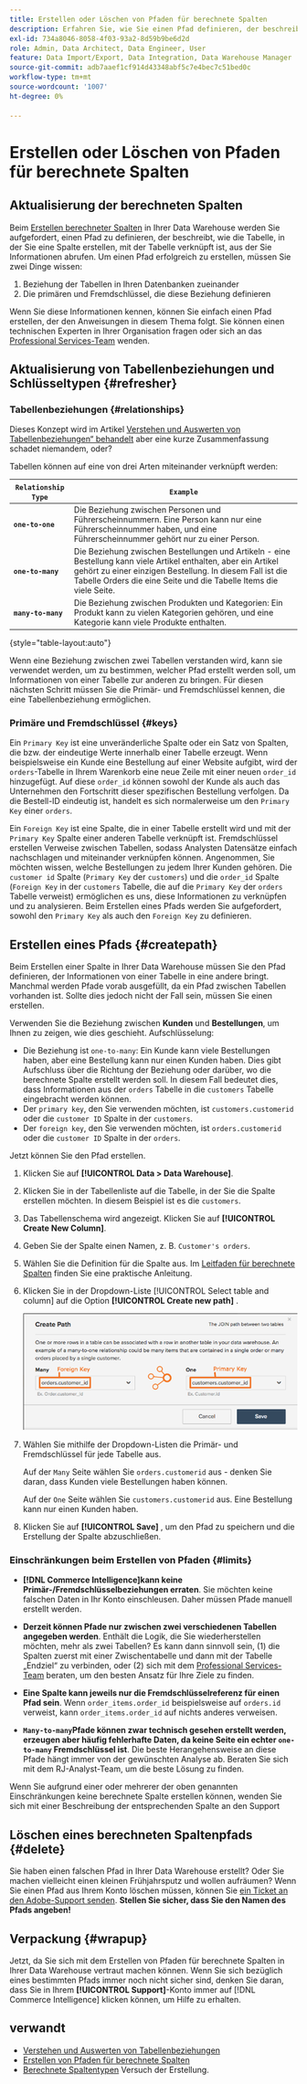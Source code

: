 ```yaml
---
title: Erstellen oder Löschen von Pfaden für berechnete Spalten
description: Erfahren Sie, wie Sie einen Pfad definieren, der beschreibt, wie die Tabelle, in der Sie eine Spalte erstellen, mit der Tabelle verknüpft ist, aus der Sie Informationen abrufen.
exl-id: 734a8046-8058-4f03-93a2-8d59b9be6d2d
role: Admin, Data Architect, Data Engineer, User
feature: Data Import/Export, Data Integration, Data Warehouse Manager
source-git-commit: adb7aaef1cf914d43348abf5c7e4bec7c51bed0c
workflow-type: tm+mt
source-wordcount: '1007'
ht-degree: 0%

---
```


# Erstellen oder Löschen von Pfaden für berechnete Spalten

## Aktualisierung der berechneten Spalten

Beim [Erstellen berechneter Spalten](../data-warehouse-mgr/creating-calculated-columns.md) in Ihrer Data Warehouse werden Sie aufgefordert, einen Pfad zu definieren, der beschreibt, wie die Tabelle, in der Sie eine Spalte erstellen, mit der Tabelle verknüpft ist, aus der Sie Informationen abrufen. Um einen Pfad erfolgreich zu erstellen, müssen Sie zwei Dinge wissen:

1. Beziehung der Tabellen in Ihren Datenbanken zueinander
1. Die primären und Fremdschlüssel, die diese Beziehung definieren

Wenn Sie diese Informationen kennen, können Sie einfach einen Pfad erstellen, der den Anweisungen in diesem Thema folgt. Sie können einen technischen Experten in Ihrer Organisation fragen oder sich an das [Professional Services-Team](https://experienceleague.adobe.com/docs/commerce-knowledge-base/kb/troubleshooting/miscellaneous/mbi-service-policies.html) wenden.

## Aktualisierung von Tabellenbeziehungen und Schlüsseltypen {#refresher}

### Tabellenbeziehungen {#relationships}

Dieses Konzept wird im Artikel [Verstehen und Auswerten von Tabellenbeziehungen“ behandelt](../../data-analyst/data-warehouse-mgr/table-relationships.md) aber eine kurze Zusammenfassung schadet niemandem, oder?

Tabellen können auf eine von drei Arten miteinander verknüpft werden:

| **`Relationship Type`** | **`Example`** |
|-----|-----|
| **`one-to-one`** | Die Beziehung zwischen Personen und Führerscheinnummern. Eine Person kann nur eine Führerscheinnummer haben, und eine Führerscheinnummer gehört nur zu einer Person. |
| **`one-to-many`** | Die Beziehung zwischen Bestellungen und Artikeln - eine Bestellung kann viele Artikel enthalten, aber ein Artikel gehört zu einer einzigen Bestellung. In diesem Fall ist die Tabelle Orders die eine Seite und die Tabelle Items die viele Seite. |
| **`many-to-many`** | Die Beziehung zwischen Produkten und Kategorien: Ein Produkt kann zu vielen Kategorien gehören, und eine Kategorie kann viele Produkte enthalten. |

{style="table-layout:auto"}

Wenn eine Beziehung zwischen zwei Tabellen verstanden wird, kann sie verwendet werden, um zu bestimmen, welcher Pfad erstellt werden soll, um Informationen von einer Tabelle zur anderen zu bringen. Für diesen nächsten Schritt müssen Sie die Primär- und Fremdschlüssel kennen, die eine Tabellenbeziehung ermöglichen.

### Primäre und Fremdschlüssel {#keys}

Ein `Primary Key` ist eine unveränderliche Spalte oder ein Satz von Spalten, die bzw. der eindeutige Werte innerhalb einer Tabelle erzeugt. Wenn beispielsweise ein Kunde eine Bestellung auf einer Website aufgibt, wird der `orders`-Tabelle in Ihrem Warenkorb eine neue Zeile mit einer neuen `order_id` hinzugefügt. Auf diese `order_id` können sowohl der Kunde als auch das Unternehmen den Fortschritt dieser spezifischen Bestellung verfolgen. Da die Bestell-ID eindeutig ist, handelt es sich normalerweise um den `Primary Key` einer `orders`.

Ein `Foreign Key` ist eine Spalte, die in einer Tabelle erstellt wird und mit der `Primary Key` Spalte einer anderen Tabelle verknüpft ist. Fremdschlüssel erstellen Verweise zwischen Tabellen, sodass Analysten Datensätze einfach nachschlagen und miteinander verknüpfen können. Angenommen, Sie möchten wissen, welche Bestellungen zu jedem Ihrer Kunden gehören. Die `customer id` Spalte (`Primary Key` der `customers`) und die `order_id` Spalte (`Foreign Key` in der `customers` Tabelle, die auf die `Primary Key` der `orders` Tabelle verweist) ermöglichen es uns, diese Informationen zu verknüpfen und zu analysieren. Beim Erstellen eines Pfads werden Sie aufgefordert, sowohl den `Primary Key` als auch den `Foreign Key` zu definieren.

## Erstellen eines Pfads {#createpath}

Beim Erstellen einer Spalte in Ihrer Data Warehouse müssen Sie den Pfad definieren, der Informationen von einer Tabelle in eine andere bringt. Manchmal werden Pfade vorab ausgefüllt, da ein Pfad zwischen Tabellen vorhanden ist. Sollte dies jedoch nicht der Fall sein, müssen Sie einen erstellen.

Verwenden Sie die Beziehung zwischen **Kunden** und **Bestellungen**, um Ihnen zu zeigen, wie dies geschieht. Aufschlüsselung:

* Die Beziehung ist `one-to-many`: Ein Kunde kann viele Bestellungen haben, aber eine Bestellung kann nur einen Kunden haben. Dies gibt Aufschluss über die Richtung der Beziehung oder darüber, wo die berechnete Spalte erstellt werden soll. In diesem Fall bedeutet dies, dass Informationen aus der `orders` Tabelle in die `customers` Tabelle eingebracht werden können.
* Der `primary key`, den Sie verwenden möchten, ist `customers.customerid` oder die `customer ID` Spalte in der `customers`.
* Der `foreign key`, den Sie verwenden möchten, ist `orders.customerid` oder die `customer ID` Spalte in der `orders`.

Jetzt können Sie den Pfad erstellen.

1. Klicken Sie auf **[!UICONTROL Data > Data Warehouse]**.
1. Klicken Sie in der Tabellenliste auf die Tabelle, in der Sie die Spalte erstellen möchten. In diesem Beispiel ist es die `customers`.
1. Das Tabellenschema wird angezeigt. Klicken Sie auf **[!UICONTROL Create New Column]**.
1. Geben Sie der Spalte einen Namen, z. B. `Customer's orders`.
1. Wählen Sie die Definition für die Spalte aus. Im [Leitfaden für berechnete Spalten](../data-warehouse-mgr/creating-calculated-columns.md) finden Sie eine praktische Anleitung.
1. Klicken Sie in der Dropdown-Liste [!UICONTROL Select table and column] auf die Option **[!UICONTROL Create new path]** .

   ![Erstellen von Pfaden für modale berechnete Spalten](../../assets/Creating_Paths_modal.png)

1. Wählen Sie mithilfe der Dropdown-Listen die Primär- und Fremdschlüssel für jede Tabelle aus.

   Auf der `Many` Seite wählen Sie `orders.customerid` aus - denken Sie daran, dass Kunden viele Bestellungen haben können.

   Auf der `One` Seite wählen Sie `customers.customerid` aus. Eine Bestellung kann nur einen Kunden haben.

1. Klicken Sie auf **[!UICONTROL Save]** , um den Pfad zu speichern und die Erstellung der Spalte abzuschließen.

### Einschränkungen beim Erstellen von Pfaden {#limits}

* **[!DNL Commerce Intelligence]kann keine Primär-/Fremdschlüsselbeziehungen erraten**. Sie möchten keine falschen Daten in Ihr Konto einschleusen. Daher müssen Pfade manuell erstellt werden.

* **Derzeit können Pfade nur zwischen zwei verschiedenen Tabellen angegeben werden**. Enthält die Logik, die Sie wiederherstellen möchten, mehr als zwei Tabellen? Es kann dann sinnvoll sein, (1) die Spalten zuerst mit einer Zwischentabelle und dann mit der Tabelle „Endziel“ zu verbinden, oder (2) sich mit dem [Professional Services-Team](https://experienceleague.adobe.com/docs/commerce-knowledge-base/kb/troubleshooting/miscellaneous/mbi-service-policies.html) beraten, um den besten Ansatz für Ihre Ziele zu finden.

* **Eine Spalte kann jeweils nur die Fremdschlüsselreferenz für einen Pfad sein**. Wenn `order_items.order_id` beispielsweise auf `orders.id` verweist, kann `order_items.order_id` auf nichts anderes verweisen.

* **`Many-to-many`Pfade können zwar technisch gesehen erstellt werden, erzeugen aber häufig fehlerhafte Daten, da keine Seite ein echter `one-to-many` Fremdschlüssel ist**. Die beste Herangehensweise an diese Pfade hängt immer von der gewünschten Analyse ab. Beraten Sie sich mit dem RJ-Analyst-Team, um die beste Lösung zu finden.

Wenn Sie aufgrund einer oder mehrerer der oben genannten Einschränkungen keine berechnete Spalte erstellen können, wenden Sie sich mit einer Beschreibung der entsprechenden Spalte an den Support

## Löschen eines berechneten Spaltenpfads {#delete}

Sie haben einen falschen Pfad in Ihrer Data Warehouse erstellt? Oder Sie machen vielleicht einen kleinen Frühjahrsputz und wollen aufräumen? Wenn Sie einen Pfad aus Ihrem Konto löschen müssen, können Sie [ein Ticket an den Adobe-Support senden](../../guide-overview.md#Submitting-a-Support-Ticket). **Stellen Sie sicher, dass Sie den Namen des Pfads angeben!**

## Verpackung {#wrapup}

Jetzt, da Sie sich mit dem Erstellen von Pfaden für berechnete Spalten in Ihrer Data Warehouse vertraut machen können. Wenn Sie sich bezüglich eines bestimmten Pfads immer noch nicht sicher sind, denken Sie daran, dass Sie in Ihrem **[!UICONTROL Support]**-Konto immer auf [!DNL Commerce Intelligence] klicken können, um Hilfe zu erhalten.

## verwandt

* [Verstehen und Auswerten von Tabellenbeziehungen](../data-warehouse-mgr/table-relationships.md)
* [Erstellen von Pfaden für berechnete Spalten](../data-warehouse-mgr/create-paths-calc-columns.md)
* [Berechnete Spaltentypen](../data-warehouse-mgr/calc-column-types.md) Versuch der Erstellung.
